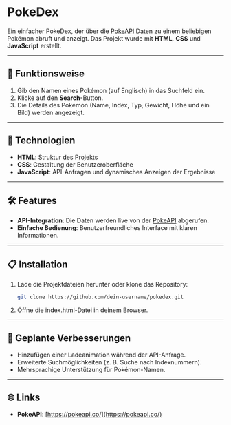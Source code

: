 # PokeDex

Ein einfacher PokeDex, der über die [PokeAPI](https://pokeapi.co/) Daten zu einem beliebigen Pokémon abruft und anzeigt. Das Projekt wurde mit **HTML**, **CSS** und **JavaScript** erstellt.

---

## 🚀 Funktionsweise

1. Gib den Namen eines Pokémon (auf Englisch) in das Suchfeld ein.
2. Klicke auf den **Search**-Button.
3. Die Details des Pokémon (Name, Index, Typ, Gewicht, Höhe und ein Bild) werden angezeigt.

---

## 🔧 Technologien

- **HTML**: Struktur des Projekts
- **CSS**: Gestaltung der Benutzeroberfläche
- **JavaScript**: API-Anfragen und dynamisches Anzeigen der Ergebnisse

---

## 🛠️ Features

- **API-Integration**: Die Daten werden live von der [PokeAPI](https://pokeapi.co/) abgerufen.
- **Einfache Bedienung**: Benutzerfreundliches Interface mit klaren Informationen.

---

## 📋 Installation

1. Lade die Projektdateien herunter oder klone das Repository:
   ```bash
   git clone https://github.com/dein-username/pokedex.git
    ```
2. Öffne die index.html-Datei in deinem Browser.

---

## 🌟 Geplante Verbesserungen

- Hinzufügen einer Ladeanimation während der API-Anfrage.
- Erweiterte Suchmöglichkeiten (z. B. Suche nach Indexnummern).
- Mehrsprachige Unterstützung für Pokémon-Namen.

---

## 🌐 Links

- **PokeAPI**: [https://pokeapi.co/](https://pokeapi.co/)
